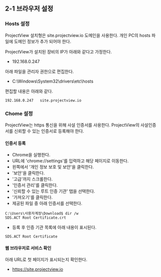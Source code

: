 ## 2-1 브라우저 설정
### Hosts 설정
ProjectView 설치형은 site.projectview.io 도메인을 사용한다.
개인 PC의 hosts 파일에 도메인 정보가 추가 되어야 한다.

ProjectView가 설치된 장비의 IP가 아래와 같다고 가정한다.
* 192.168.0.247

아래 파일을 관리자 권한으로 편집한다.
* C:\Windows\System32\drivers\etc\hosts

편집할 내용은 아래와 같다.
```
192.168.0.247   site.projectview.io
```

### Chome 설정
ProjectView는 https 통신을 위해 사설 인증서를 사용한다.
ProjectView의 사설인증서를 신뢰할 수 있는 인증서로 등록해야 한다.

#### 인증서 등록

* Chrome을 실행한다.
* URL에 'chrome://settings'를 입력하고 해당 페이지로 이동한다.
* 왼쪽에서 '개인 정보 보호 및 보안'을 클릭한다.
* '보안'을 클릭한다.
* '고급'까지 스크롤한다.
* '인증서 관리'를 클릭한다.
* '신뢰할 수 있는 루트 인증 기관' 탭을 선택한다.
* '가져오기'를 클릭한다.
* 제공된 파일 중 아래 인증서를 선택한다.

```
C:\Users\사용자계정\Download$ dir /w
SDS.ACT Root Certificate.crt
```

* 등록 후 인증 기관 목록에 아래 내용이 표시된다.

```
SDS.ACT Root Certificate
```

#### 웹 브라우저로 서비스 확인

아래 URL로 첫 페이지가 표시되는지 확인한다.

* https://site.projectview.io